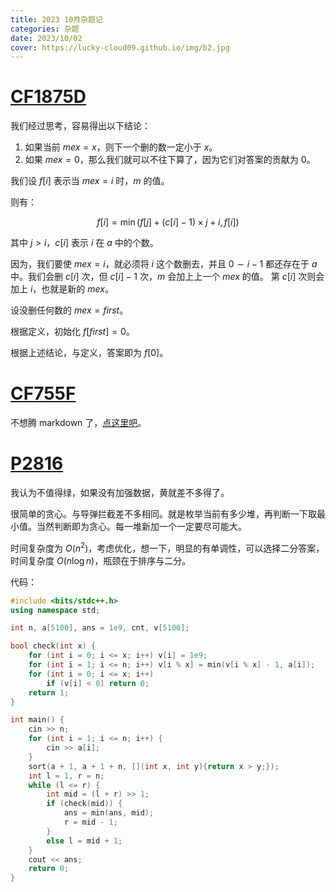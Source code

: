 ```yaml
---
title: 2023 10月杂题记
categories: 杂题
date: 2023/10/02
cover: https://lucky-cloud09.github.io/img/b2.jpg
---
```



# [CF1875D](https://www.luogu.com.cn/problem/CF1875D)

我们经过思考，容易得出以下结论：

1. 如果当前 $mex = x$，则下一个删的数一定小于 $x$。
1. 如果 $mex = 0$，那么我们就可以不往下算了，因为它们对答案的贡献为 $0$。

我们设 $f[i]$ 表示当 $mex = i$ 时，$m$ 的值。

则有：

$$f[i] = \min(f[j] + (c[i] - 1) \times j + i, f[i])$$

其中 $j > i$，$c[i]$ 表示 $i$ 在 $a$ 中的个数。

因为，我们要使 $mex = i$，就必须将 $i$ 这个数删去，并且 $0 \sim i-1$ 都还存在于 $a$ 中。我们会删 $c[i]$ 次，但 $c[i] - 1$ 次，$m$ 会加上上一个 $mex$ 的值。 第 $c[i]$ 次则会加上 $i$，也就是新的 $mex$。

设没删任何数的 $mex = first$。

根据定义，初始化 $f[first] = 0$。

根据上述结论，与定义，答案即为 $f[0]$。

# [CF755F](https://www.luogu.com.cn/problem/CF755F)

不想腾 markdown 了，[点这里吧](https://www.luogu.com.cn/blog/712506/solution-cf755f)。

# [P2816](https://www.luogu.com.cn/problem/P2816)

我认为不值得绿，如果没有加强数据，黄就差不多得了。

很简单的贪心。与导弹拦截差不多相同。就是枚举当前有多少堆，再判断一下取最小值。当然判断即为贪心。每一堆新加一个一定要尽可能大。

时间复杂度为 $O(n^2)$，考虑优化，想一下，明显的有单调性，可以选择二分答案，时间复杂度 $O(n \log n)$，瓶颈在于排序与二分。

代码：
```cpp
#include <bits/stdc++.h>
using namespace std;

int n, a[5100], ans = 1e9, cnt, v[5100];

bool check(int x) {
	for (int i = 0; i <= x; i++) v[i] = 1e9;
	for (int i = 1; i <= n; i++) v[i % x] = min(v[i % x] - 1, a[i]);
	for (int i = 0; i <= x; i++)
		if (v[i] < 0) return 0;
	return 1;
}

int main() {
	cin >> n;
	for (int i = 1; i <= n; i++) {
		cin >> a[i];
	}
	sort(a + 1, a + 1 + n, [](int x, int y){return x > y;});
	int l = 1, r = n;
	while (l <= r) {
		int mid = (l + r) >> 1;
		if (check(mid)) {
			ans = min(ans, mid);
			r = mid - 1;
		}
		else l = mid + 1;
	}
	cout << ans;
	return 0;
}
```